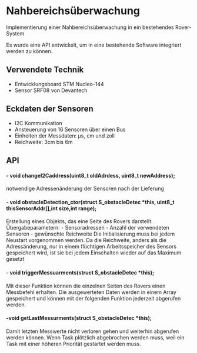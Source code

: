 # Nahbereichsüberwachung
Implementierung einer Nahbereichsüberwachung in ein bestehendes Rover-System

Es wurde eine API entwickelt, um in eine bestehende Software integriert werden zu können.

## Verwendete Technik

- Entwicklungsboard STM Nucleo-144 
- Sensor SRF08 von Devantech

## Eckdaten der Sensoren
- I2C Kommunikation
- Ansteuerung von 16 Sensoren über einen Bus
- Einheiten der Messdaten: μs, cm und zoll
- Reichweite: 3cm bis 6m


## API

#### - void changeI2Caddress(uint8_t oldAdrdess, uint8_t newAddress);
notwendige Adressenänderung der Sensoren nach der Lieferung


#### - void obstacleDetection_ctor(struct S_obstacleDetec *this, uint8_t thisSensorAddr[],int size,int range);
Erstellung eines Objekts, das eine Seite des Rovers darstellt.
Übergabeparametern: - Sensoradressen
                    - Anzahl der verwendeten Sensoren
                    - gewünschte Reichweite 
Die Initialisierung muss bei jedem Neustart vorgenommen werden. Da die Reichweite, anders als
die Adressänderung, nur in einem flüchtigen Arbeitsspeicher des Sensors gespeichert wird, ist sie bei jedem Einschalten wieder auf das Maximum gesetzt


#### - void triggerMessuarments(struct S_obstacleDetec *this);
Mit dieser Funktion können die einzelnen Seiten des Rovers einen Messbefehl erhalten. Die
ausgewerteten Daten werden in einem Array gespeichert und können mit der folgenden Funktion
jederzeit abgerufen werden.


#### -void getLastMessurments(struct S_obstacleDetec *this);
Damit letzten Messwerte nicht verloren gehen und weiterhin abgerufen werden
können. Wenn Task plötzlich abgebrochen werden muss, weil ein Task mit einer höheren
Priorität gestartet werden muss.
